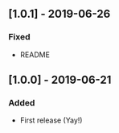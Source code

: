 ## [1.0.1] - 2019-06-26
### Fixed
- README

## [1.0.0] - 2019-06-21
### Added
- First release (Yay!)
